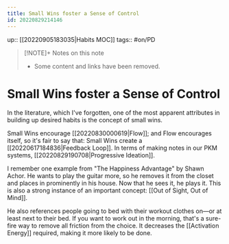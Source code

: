 ```yaml
---
title: Small Wins foster a Sense of Control
id: 20220829214146
---
```

up:: [[20220905183035|Habits MOC]]
tags:: #on/PD 


> [!NOTE]+ Notes on this note
> - Some content and links have been removed.

# Small Wins foster a Sense of Control
In the literature, which I've forgotten, one of the most apparent attributes in building up desired habits is the concept of small wins. 

Small Wins encourage [[20220830000619|Flow]]; and Flow encourages itself, so it's fair to say that: Small Wins create a [[20220617184836|Feedback Loop]]. In terms of making notes in our PKM systems, [[20220829190708|Progressive Ideation]].

I remember one example from "The Happiness Advantage" by Shawn Achor. He wants to play the guitar more, so he removes it from the closet and places in prominently in his house. Now that he sees it, he plays it. This is also a strong instance of an important concept: [[Out of Sight, Out of Mind]]. 

He also references people going to bed with their workout clothes on—or at least next to their bed. If you want to work out in the morning, that's a sure-fire way to remove all friction from the choice. It decreases the [[Activation Energy]] required, making it more likely to be done. 
